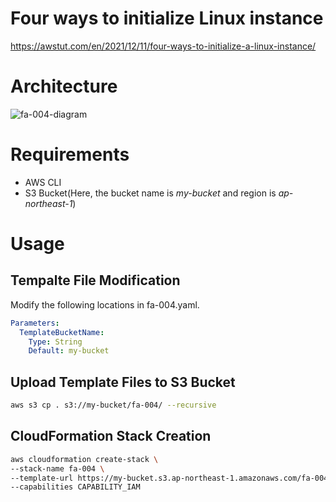 # Four ways to initialize Linux instance

https://awstut.com/en/2021/12/11/four-ways-to-initialize-a-linux-instance/

# Architecture

![fa-004-diagram](https://user-images.githubusercontent.com/84276199/188314790-3bcb00b8-1138-4ad2-a86c-5c5ddc4b5dd9.png)

# Requirements

* AWS CLI
* S3 Bucket(Here, the bucket name is *my-bucket* and region is *ap-northeast-1*)

# Usage

## Tempalte File Modification

Modify the following locations in fa-004.yaml.

```yaml
Parameters:
  TemplateBucketName:
    Type: String
    Default: my-bucket
```

## Upload Template Files to S3 Bucket

```bash
aws s3 cp . s3://my-bucket/fa-004/ --recursive
```

## CloudFormation Stack Creation

```bash
aws cloudformation create-stack \
--stack-name fa-004 \
--template-url https://my-bucket.s3.ap-northeast-1.amazonaws.com/fa-004/fa-004.yaml \
--capabilities CAPABILITY_IAM
```

